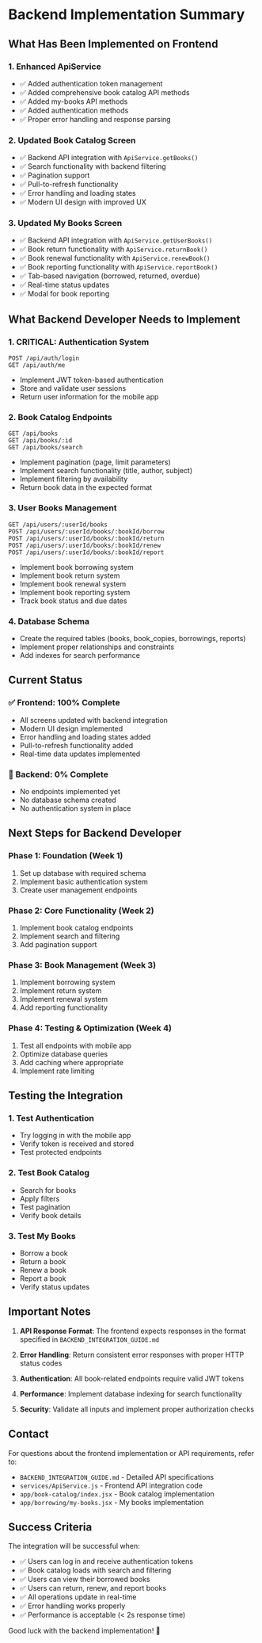# Backend Implementation Summary

## What Has Been Implemented on Frontend

### 1. Enhanced ApiService
- ✅ Added authentication token management
- ✅ Added comprehensive book catalog API methods
- ✅ Added my-books API methods
- ✅ Added authentication methods
- ✅ Proper error handling and response parsing

### 2. Updated Book Catalog Screen
- ✅ Backend API integration with `ApiService.getBooks()`
- ✅ Search functionality with backend filtering
- ✅ Pagination support
- ✅ Pull-to-refresh functionality
- ✅ Error handling and loading states
- ✅ Modern UI design with improved UX

### 3. Updated My Books Screen
- ✅ Backend API integration with `ApiService.getUserBooks()`
- ✅ Book return functionality with `ApiService.returnBook()`
- ✅ Book renewal functionality with `ApiService.renewBook()`
- ✅ Book reporting functionality with `ApiService.reportBook()`
- ✅ Tab-based navigation (borrowed, returned, overdue)
- ✅ Real-time status updates
- ✅ Modal for book reporting

## What Backend Developer Needs to Implement

### 1. **CRITICAL: Authentication System**
```
POST /api/auth/login
GET /api/auth/me
```
- Implement JWT token-based authentication
- Store and validate user sessions
- Return user information for the mobile app

### 2. **Book Catalog Endpoints**
```
GET /api/books
GET /api/books/:id
GET /api/books/search
```
- Implement pagination (page, limit parameters)
- Implement search functionality (title, author, subject)
- Implement filtering by availability
- Return book data in the expected format

### 3. **User Books Management**
```
GET /api/users/:userId/books
POST /api/users/:userId/books/:bookId/borrow
POST /api/users/:userId/books/:bookId/return
POST /api/users/:userId/books/:bookId/renew
POST /api/users/:userId/books/:bookId/report
```
- Implement book borrowing system
- Implement book return system
- Implement book renewal system
- Implement book reporting system
- Track book status and due dates

### 4. **Database Schema**
- Create the required tables (books, book_copies, borrowings, reports)
- Implement proper relationships and constraints
- Add indexes for search performance

## Current Status

### ✅ Frontend: 100% Complete
- All screens updated with backend integration
- Modern UI design implemented
- Error handling and loading states added
- Pull-to-refresh functionality added
- Real-time data updates implemented

### 🔄 Backend: 0% Complete
- No endpoints implemented yet
- No database schema created
- No authentication system in place

## Next Steps for Backend Developer

### Phase 1: Foundation (Week 1)
1. Set up database with required schema
2. Implement basic authentication system
3. Create user management endpoints

### Phase 2: Core Functionality (Week 2)
1. Implement book catalog endpoints
2. Implement search and filtering
3. Add pagination support

### Phase 3: Book Management (Week 3)
1. Implement borrowing system
2. Implement return system
3. Implement renewal system
4. Add reporting functionality

### Phase 4: Testing & Optimization (Week 4)
1. Test all endpoints with mobile app
2. Optimize database queries
3. Add caching where appropriate
4. Implement rate limiting

## Testing the Integration

### 1. Test Authentication
- Try logging in with the mobile app
- Verify token is received and stored
- Test protected endpoints

### 2. Test Book Catalog
- Search for books
- Apply filters
- Test pagination
- Verify book details

### 3. Test My Books
- Borrow a book
- Return a book
- Renew a book
- Report a book
- Verify status updates

## Important Notes

1. **API Response Format**: The frontend expects responses in the format specified in `BACKEND_INTEGRATION_GUIDE.md`

2. **Error Handling**: Return consistent error responses with proper HTTP status codes

3. **Authentication**: All book-related endpoints require valid JWT tokens

4. **Performance**: Implement database indexing for search functionality

5. **Security**: Validate all inputs and implement proper authorization checks

## Contact

For questions about the frontend implementation or API requirements, refer to:
- `BACKEND_INTEGRATION_GUIDE.md` - Detailed API specifications
- `services/ApiService.js` - Frontend API integration code
- `app/book-catalog/index.jsx` - Book catalog implementation
- `app/borrowing/my-books.jsx` - My books implementation

## Success Criteria

The integration will be successful when:
- ✅ Users can log in and receive authentication tokens
- ✅ Book catalog loads with search and filtering
- ✅ Users can view their borrowed books
- ✅ Users can return, renew, and report books
- ✅ All operations update in real-time
- ✅ Error handling works properly
- ✅ Performance is acceptable (< 2s response time)

Good luck with the backend implementation! 🚀
